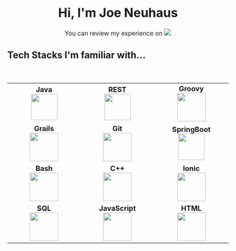 <h1 align="center"> Hi, I'm Joe Neuhaus </h1> 

<p align="center">
  You can review my experience on 
<a href="https://www.linkedin.com/in/josephneuhaus/"><img src="https://img.shields.io/badge/linkedin-%230077B5.svg?&style=for-the-badge&logo=linkedin&logoColor=white"/></a>
</p>
  
## Tech Stacks I'm familiar with...

<br/>

<table>
<tbody>
  
<tr>
<td align="center" width="20%">
<span><b><center>Java</center></b></span> 
<img height=60px src="https://img.icons8.com/dusk/64/000000/java-coffee-cup-logo.png"/>
</td>

<td align="center" width="20%">
<span><b><center>REST</center></b></span> 
<img height=60px src="https://img.icons8.com/nolan/64/api-settings.png"/>
</td>

<td align="center" width="20%">
<span><b><center>Groovy</center></b></span> 
<img height=65px src="https://raw.githubusercontent.com/groovy/artwork/master/medium.png"> 
</td>

</tr>

<tr>
<td align="center" width="20%">
<span><b><center>Grails</center></b></span> 
<img height=65px src="https://plugins.grails.org/assets/grails_logo.svg"> 
</td>

<td align="center" width="20%">
<span><b><center>Git</center></b></span> 
<img height=65px src="https://img.icons8.com/ios-glyphs/2x/github-2.png"> 
</td>

<td align="center" width="20%">
<span><b><center>SpringBoot</center></b></span> 
<img height=60px src="https://img.icons8.com/color/48/000000/spring-logo.png"/>
</td>
</tr>

<tr>
<td align="center" width="20%">
<span><b><center>Bash</center></b></span> 
<img height=65px src="https://img.icons8.com/bubbles/2x/console.png"> 
</td>

<td align="center" width="20%">
<span><b><center>C++</center></b></span> 
<img height=65px src="https://isocpp.org/assets/images/cpp_logo.png"> 
</td>

<td align="center" width="20%">
<span><b><center>Ionic</center></b></span> 
<img height=65px src="https://img.icons8.com/ios-filled/50/000000/ionic.png"/> 
</td>
</tr>

<tr>
<td align="center" width="20%">
<span><b><center>SQL</center></b></span> 
<img height=65px src="https://img.icons8.com/ios-filled/2x/sql.png"> 
</td>

<td align="center" width="20%">
<span><b><center>JavaScript</center></b></span> 
<img height=65px src="https://img.icons8.com/color/2x/javascript.png"> 
</td>

<td align="center" width="20%">
<span><b><center>HTML</center></b></span> 
<img height=65px src="https://img.icons8.com/color/2x/html-5.png"> 
</td>
</tr>

</tbody>
</table>

<!--
**jneuhaus/jneuhaus** is a ✨ _special_ ✨ repository because its `README.md` (this file) appears on your GitHub profile.

Here are some ideas to get you started:

- 🔭 I’m currently working on ...
- 🌱 I’m currently learning ...
- 👯 I’m looking to collaborate on ...
- 🤔 I’m looking for help with ...
- 💬 Ask me about ...
- 📫 How to reach me: ...
- 😄 Pronouns: ...
- ⚡ Fun fact: ...
-->

